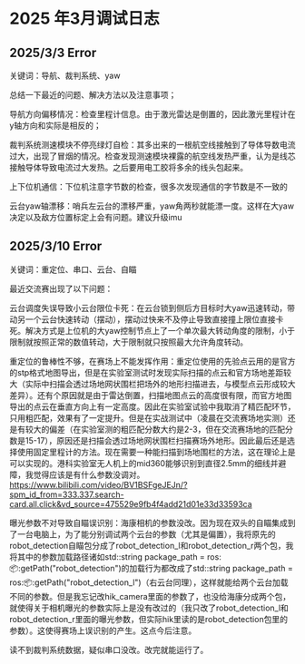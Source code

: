# 2025 年3月调试日志

## 2025/3/3  Error

关键词：导航、裁判系统、yaw

总结一下最近的问题、解决方法以及注意事项；

导航方向偏移情况：检查里程计信息。由于激光雷达是倒置的，因此激光里程计在y轴方向和实际是相反的；

裁判系统测速模块不停亮绿灯自检：其多出来的一根航空线接触到了导体导数电流过大，出现了冒烟的情况。检查发现测速模块裸露的航空线发热严重，认为是线芯接触导体导致电流过大发热。之后要用电工胶将多余的线头包起来。

上下位机通信：下位机注意字节数的检查，很多次发现通信的字节数是不一致的

云台yaw轴漂移：哨兵左云台的漂移严重，yaw角两秒就能漂一度。这样在大yaw决定以及敌方位置标定上会有问题。建议升级imu


## 2025/3/10  Error

关键词：重定位、串口、云台、自瞄

最近交流赛出现了以下问题：

云台调度失误导致小云台限位卡死：在云台锁到侧后方目标时大yaw迅速转动，带动另一个云台快速转动（摆动），摆动过快来不及停止导致直接撞上限位直接卡死。解决方式是上位机的大yaw控制节点上了一个单次最大转动角度的限制，小于限制就按照正常的数值转动，大于限制就只按照最大允许角度转动。

重定位的鲁棒性不够，在赛场上不能发挥作用：重定位使用的先验点云用的是官方的stp格式地图导出，但是在实验室测试时发现实际扫描的点云和官方场地差距较大（实际中扫描会透过场地网状围栏把场外的地形扫描进去，与模型点云形成较大差异）。还有个原因就是由于雷达倒置，扫描地图点云的高度很有限，而官方地图导出的点云在垂直方向上有一定高度。因此在实验室试验中我取消了精匹配环节，只用粗匹配，效果有了一定提升。但是在实战测试中（凌晨在交流赛场地实测）还是有较大的偏差（在实验室测的粗匹配分数大约是2-3，但在交流赛场地的匹配分数是15-17），原因还是扫描会透过场地网状围栏扫描赛场外地形。因此最后还是选择使用固定里程计的方法。现在需要一种能扫描到场地围栏的方法，这在理论上是可以实现的。港科实验室无人机上的mid360能够识别到直径2.5mm的细线并避障，我觉得应该是有什么参数没调对。https://www.bilibili.com/video/BV1BSFgeJEJn/?spm_id_from=333.337.search-card.all.click&vd_source=475529e9fb4f4add21d01e33d33593ca

曝光参数不对导致自瞄误识别：海康相机的参数没改。因为现在双头的自瞄集成到了一台电脑上，为了能分别调试两个云台的参数（尤其是偏置），我将原先的robot_detection自瞄包分成了robot_detection_l和robot_detection_r两个包，我将其中的参数加载路径诸如std::string package_path = ros::package::getPath("robot_detection")的加载行为都改成了std::string package_path = ros::package::getPath("robot_detection_l")（右云台同理），这样就能给两个云台加载不同的参数。但是我忘记改hik_camera里面的参数了，也没给海康分成两个包，就使得关于相机曝光的参数实际上是没有改过的（我只改了robot_detection_l和robot_detection_r里面的曝光参数，但实际hik里读的是robot_detection包里的参数）。这使得赛场上误识别的产生。这点今后注意。

读不到裁判系统数据，疑似串口没改。改完就能运行了。

